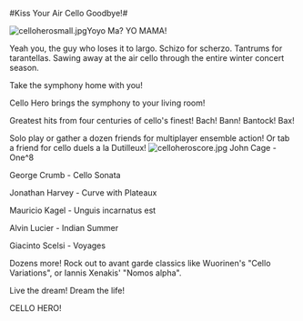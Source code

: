 #Kiss Your Air Cello Goodbye!#

![celloherosmall.jpg](http://westkarana.com/wp-content/uploads/2007/01/celloherosmall.jpg)Yoyo Ma? YO MAMA!

Yeah you, the guy who loses it to largo. Schizo for scherzo. Tantrums for tarantellas. Sawing away at the air cello through the entire winter concert season.

Take the symphony home with you!

Cello Hero brings the symphony to your living room!



Greatest hits from four centuries of cello's finest! Bach! Bann! Bantock! Bax!

Solo play or gather a dozen friends for multiplayer ensemble action! Or tab a friend for cello duels a la Dutilleux!
![celloheroscore.jpg](http://westkarana.com/wp-content/uploads/2007/01/celloheroscore.jpg)
John Cage - One^8


George Crumb - Cello Sonata


Jonathan Harvey - Curve with Plateaux


Mauricio Kagel - Unguis incarnatus est


Alvin Lucier - Indian Summer


Giacinto Scelsi - Voyages


Dozens more! Rock out to avant garde classics like Wuorinen's "Cello Variations", or Iannis Xenakis' "Nomos alpha".

Live the dream! Dream the life!

CELLO HERO!
